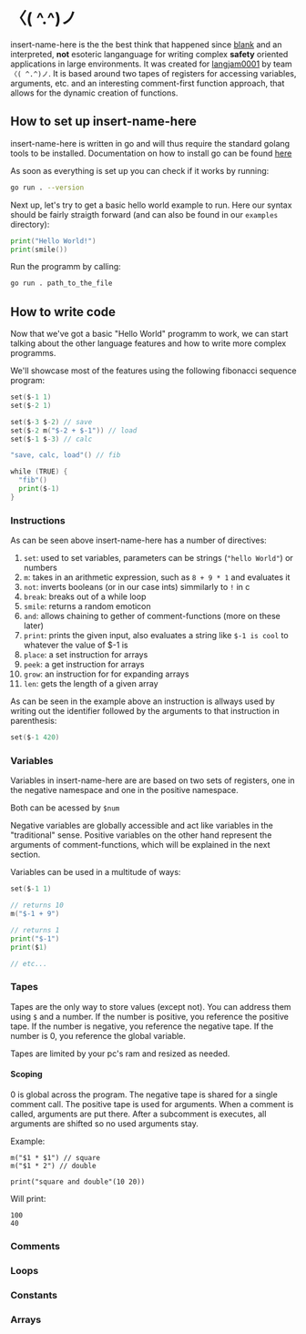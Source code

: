 # 〈( \^.\^)ノ

insert-name-here is the the best think that happened since [blank](https://www.youtube.com/watch?v=dQw4w9WgXcQ) and an interpreted, **not** esoteric langanguage for writing complex **safety** oriented applications in large environments.
It was created for [langjam0001](https://github.com/langjam/jam0001) by team ``〈( ^.^)ノ``.
It is based around two tapes of registers for accessing variables, arguments, etc. and an interesting comment-first function approach, that allows for the dynamic creation of functions.

## How to set up insert-name-here
insert-name-here is written in go and will thus require the standard golang tools to be installed.
Documentation on how to install go can be found [here](https://golang.org/doc/install)

As soon as everything is set up you can check if it works by running:
```bash
go run . --version
```
Next up, let's try to get a basic hello world example to run.
Here our syntax should be fairly straigth forward (and can also be found in our ``examples`` directory):
```go
print("Hello World!")
print(smile())
```
Run the programm by calling:
```bash
go run . path_to_the_file
```

## How to write code
Now that we've got a basic "Hello World" programm to work, we can start talking about the other language features and how to write more complex programms.

We'll showcase most of the features using the following fibonacci sequence program:
```go
set($-1 1)
set($-2 1)

set($-3 $-2) // save
set($-2 m("$-2 + $-1")) // load
set($-1 $-3) // calc

"save, calc, load"() // fib

while (TRUE) {
  "fib"()
  print($-1)
}
```

### Instructions
As can be seen above insert-name-here has a number of directives:
1. ``set``: used to set variables, parameters can be strings (``"hello World"``) or numbers
2. ``m``: takes in an arithmetic expression, such as ``8 + 9 * 1`` and evaluates it
3. ``not``: inverts booleans (or in our case ints) simmilarly to ``!`` in c
4. ``break``: breaks out of a while loop
5. ``smile``: returns a random emoticon
6. ``and``: allows chaining to gether of comment-functions (more on these later)
7. ``print``: prints the given input, also evaluates a string like ``$-1 is cool`` to whatever the value of $-1 is
8. ``place``: a set instruction for arrays
9. ``peek``: a get instruction for arrays
10. ``grow``: an instruction for for expanding arrays
11. ``len``: gets the length of a given array

As can be seen in the example above an instruction is allways used by writing out the identifier followed by the arguments to that instruction in parenthesis:

```go 
set($-1 420)
```

### Variables
Variables in insert-name-here are are based on two sets of registers, one in the negative namespace and one in the positive namespace.

Both can be acessed by ``$num``

Negative variables are globally accessible and act like variables in the "traditional" sense. 
Positive variables on the other hand represent the arguments of comment-functions, which will be explained in the next section.

Variables can be used in a multitude of ways:
```go
set($-1 1)

// returns 10
m("$-1 + 9")

// returns 1
print("$-1")
print($1)

// etc...
```

### Tapes

Tapes are the only way to store values (except not). You can address them using `$` and a number.
If the number is positive, you reference the positive tape. If the number is negative, you reference the negative tape.
If the number is 0, you reference the global variable.

Tapes are limited by your pc's ram and resized as needed.

#### Scoping

0 is global across the program.
The negative tape is shared for a single comment call.
The positive tape is used for arguments. When a comment is called,
arguments are put there. After a subcomment is executes, all arguments
are shifted so no used arguments stay.

Example:

```
m("$1 * $1") // square
m("$1 * 2") // double

print("square and double"(10 20))
```

Will print:

```
100
40
```


### Comments

### Loops

### Constants

### Arrays
